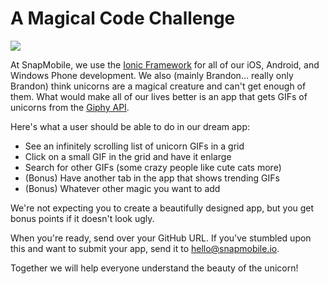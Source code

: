 # A Magical Code Challenge

![](https://media.giphy.com/media/LiWsL77P4tA9a/giphy.gif)

At SnapMobile, we use the [Ionic Framework](http://ionicframework.com/) for all of our iOS, Android, and Windows Phone development. We also (mainly Brandon… really only Brandon) think unicorns are a magical creature and can't get enough of them. What would make all of our lives better is an app that gets GIFs of unicorns from the [Giphy API](https://api.giphy.com/). 

Here's what a user should be able to do in our dream app:

* See an infinitely scrolling list of unicorn GIFs in a grid
* Click on a small GIF in the grid and have it enlarge
* Search for other GIFs (some crazy people like cute cats more)
* (Bonus) Have another tab in the app that shows trending GIFs
* (Bonus) Whatever other magic you want to add

We're not expecting you to create a beautifully designed app, but you get bonus points if it doesn't look ugly.

When you're ready, send over your GitHub URL. If you've stumbled upon this and want to submit your app, send it to hello@snapmobile.io.

Together we will help everyone understand the beauty of the unicorn!
